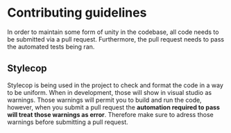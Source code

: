 # Contributing guidelines

In order to maintain some form of unity in the codebase, all code needs to be submitted via a pull request.
Furthermore, the pull request needs to pass the automated tests being ran.

## Stylecop

Stylecop is being used in the project to check and format the code in a way to be uniform.
When in development, those will show in visual studio as warnings.
Those warnings will permit you to build and run the code, however, when you submit a pull request the **automation required to pass will treat those warnings as error**.
Therefore make sure to adress those warnings before submitting a pull request.
